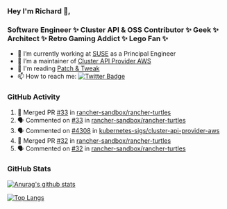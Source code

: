 ### Hey I'm Richard 👋, 

<h3 align="left">Software Engineer ✨ Cluster API & OSS Contributor ✨ Geek ✨ Architect ✨ Retro Gaming Addict ✨ Lego Fan ✨</h3>

- 🔭 I’m currently working at [SUSE](https://www.suse.com/) as a Principal Engineer
- 👯 I’m a maintainer of [Cluster API Provider AWS](https://github.com/kubernetes-sigs/cluster-api-provider-aws)
- 💬 I'm reading [Patch & Tweak](https://bjooks.com/products/patch-tweak-exploring-modular-synthesis)
- 📫 How to reach me: [![Twitter Badge](https://img.shields.io/badge/-@fruit_case-00acee?style=flat&logo=Twitter&logoColor=white)](https://twitter.com/intent/follow?screen_name=fruit_case "Follow on Twitter")

### GitHub Activity 

<!--START_SECTION:activity-->
1. 🎉 Merged PR [#33](https://github.com/rancher-sandbox/rancher-turtles/pull/33) in [rancher-sandbox/rancher-turtles](https://github.com/rancher-sandbox/rancher-turtles)
2. 🗣 Commented on [#33](https://github.com/rancher-sandbox/rancher-turtles/issues/33) in [rancher-sandbox/rancher-turtles](https://github.com/rancher-sandbox/rancher-turtles)
3. 🗣 Commented on [#4308](https://github.com/kubernetes-sigs/cluster-api-provider-aws/issues/4308) in [kubernetes-sigs/cluster-api-provider-aws](https://github.com/kubernetes-sigs/cluster-api-provider-aws)
4. 🎉 Merged PR [#32](https://github.com/rancher-sandbox/rancher-turtles/pull/32) in [rancher-sandbox/rancher-turtles](https://github.com/rancher-sandbox/rancher-turtles)
5. 🗣 Commented on [#32](https://github.com/rancher-sandbox/rancher-turtles/issues/32) in [rancher-sandbox/rancher-turtles](https://github.com/rancher-sandbox/rancher-turtles)
<!--END_SECTION:activity-->

### GitHub Stats

[![Anurag's github stats](https://github-readme-stats.vercel.app/api?username=richardcase&count_private=true&show_icons=true)](https://github.com/anuraghazra/github-readme-stats)

[![Top Langs](https://github-readme-stats.vercel.app/api/top-langs/?username=richardcase&hide=html&layout=compact)](https://github.com/anuraghazra/github-readme-stats)
